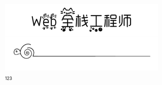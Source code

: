 <div align=center>
    <img src="pics/title.PNG" width=600 alt="Web 全栈工程师">
    <br>
    <img src="pics/cutline.jpg" width=600 alt="分割线">
</div>

123
